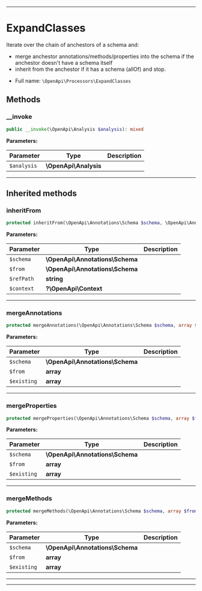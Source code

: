 ***

# ExpandClasses

Iterate over the chain of anchestors of a schema and:

- merge anchestor annotations/methods/properties into the schema if the anchestor doesn't have a schema itself
- inherit from the anchestor if it has a schema (allOf) and stop.


* Full name: `\OpenApi\Processors\ExpandClasses`

## Methods

### __invoke

```php
public __invoke(\OpenApi\Analysis $analysis): mixed
```

**Parameters:**

| Parameter | Type | Description |
|-----------|------|-------------|
| `$analysis` | **\OpenApi\Analysis** |  |

***

## Inherited methods

### inheritFrom

```php
protected inheritFrom(\OpenApi\Annotations\Schema $schema, \OpenApi\Annotations\Schema $from, string $refPath, ?\OpenApi\Context $context): void
```

**Parameters:**

| Parameter | Type | Description |
|-----------|------|-------------|
| `$schema` | **\OpenApi\Annotations\Schema** |  |
| `$from` | **\OpenApi\Annotations\Schema** |  |
| `$refPath` | **string** |  |
| `$context` | **?\OpenApi\Context** |  |

***

### mergeAnnotations

```php
protected mergeAnnotations(\OpenApi\Annotations\Schema $schema, array $from, array& $existing): void
```

**Parameters:**

| Parameter | Type | Description |
|-----------|------|-------------|
| `$schema` | **\OpenApi\Annotations\Schema** |  |
| `$from` | **array** |  |
| `$existing` | **array** |  |

***

### mergeProperties

```php
protected mergeProperties(\OpenApi\Annotations\Schema $schema, array $from, array& $existing): void
```

**Parameters:**

| Parameter | Type | Description |
|-----------|------|-------------|
| `$schema` | **\OpenApi\Annotations\Schema** |  |
| `$from` | **array** |  |
| `$existing` | **array** |  |

***

### mergeMethods

```php
protected mergeMethods(\OpenApi\Annotations\Schema $schema, array $from, array& $existing): void
```

**Parameters:**

| Parameter | Type | Description |
|-----------|------|-------------|
| `$schema` | **\OpenApi\Annotations\Schema** |  |
| `$from` | **array** |  |
| `$existing` | **array** |  |

***


***

